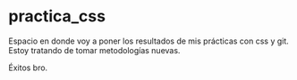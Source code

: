 # practica_css

Espacio en donde voy a poner los resultados de mis prácticas con css y git. 
Estoy tratando de tomar metodologías nuevas. 

Éxitos bro.
